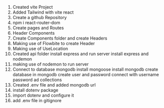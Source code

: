 1) Created vite Project 
2) Added Tailwind with vite react
3) Create a github Repository
4) npm i react-router-dom
5) Create pages and Routes
6) Header Components
7) Create Components folder and create Headers
8) Making use of Flowbite to create Header
9) Making use of UseLocation
10) Created api folder install express and run server
install  express and nodemon
11) making use of nodemon to run server
12) Connect to database mongodb
install mongoose
install mongodb
create database in mongodb create user and password
connect with username password ad collections
13) Created .env file and added mongodb url
14) install dotenv package
15) import dotenv and configure it
16) add .env file in gitignore 